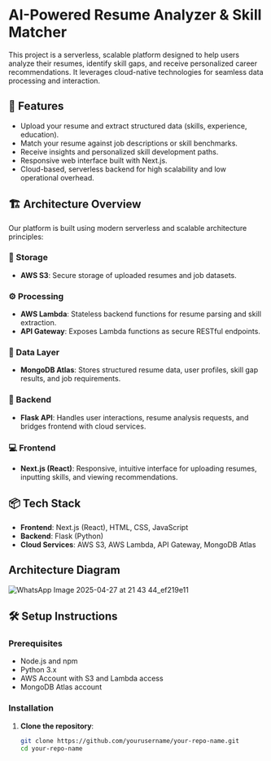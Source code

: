 # AI-Powered Resume Analyzer & Skill Matcher

This project is a serverless, scalable platform designed to help users analyze their resumes, identify skill gaps, and receive personalized career recommendations. It leverages cloud-native technologies for seamless data processing and interaction.

## 🚀 Features

- Upload your resume and extract structured data (skills, experience, education).
- Match your resume against job descriptions or skill benchmarks.
- Receive insights and personalized skill development paths.
- Responsive web interface built with Next.js.
- Cloud-based, serverless backend for high scalability and low operational overhead.

## 🏗️ Architecture Overview

Our platform is built using modern serverless and scalable architecture principles:

### 📁 Storage
- **AWS S3**: Secure storage of uploaded resumes and job datasets.

### ⚙️ Processing
- **AWS Lambda**: Stateless backend functions for resume parsing and skill extraction.
- **API Gateway**: Exposes Lambda functions as secure RESTful endpoints.

### 🧠 Data Layer
- **MongoDB Atlas**: Stores structured resume data, user profiles, skill gap results, and job requirements.

### 🧩 Backend
- **Flask API**: Handles user interactions, resume analysis requests, and bridges frontend with cloud services.

### 💻 Frontend
- **Next.js (React)**: Responsive, intuitive interface for uploading resumes, inputting skills, and viewing recommendations.

## 📦 Tech Stack

- **Frontend**: Next.js (React), HTML, CSS, JavaScript
- **Backend**: Flask (Python)
- **Cloud Services**: AWS S3, AWS Lambda, API Gateway, MongoDB Atlas

## Architecture Diagram

![WhatsApp Image 2025-04-27 at 21 43 44_ef219e11](https://github.com/user-attachments/assets/0509eec5-0e52-4b5e-a867-f15fa2957b65)

## 🛠️ Setup Instructions

### Prerequisites

- Node.js and npm
- Python 3.x
- AWS Account with S3 and Lambda access
- MongoDB Atlas account

### Installation

1. **Clone the repository**:
   ```bash
   git clone https://github.com/yourusername/your-repo-name.git
   cd your-repo-name
